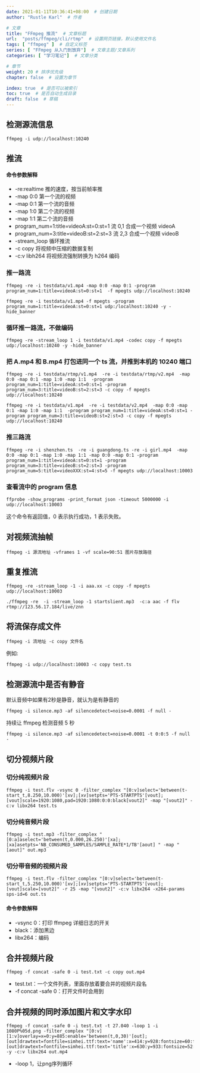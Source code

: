 ```yaml
---
date: 2021-01-11T10:36:41+08:00  # 创建日期
author: "Rustle Karl"  # 作者

# 文章
title: "FFmpeg 推流"  # 文章标题
url:  "posts/ffmpeg/cli/rtmp"  # 设置网页链接，默认使用文件名
tags: [ "ffmpeg" ]  # 自定义标签
series: [ "FFmpeg 从入门到放弃"]  # 文章主题/文章系列
categories: [ "学习笔记"]  # 文章分类

# 章节
weight: 20 # 排序优先级
chapter: false  # 设置为章节

index: true  # 是否可以被索引
toc: true  # 是否自动生成目录
draft: false  # 草稿
---
```


## 检测源流信息

```shell
ffmpeg -i udp://localhost:10240
```

## 推流

#### 命令参数解释

- -re:realtime 推的速度，按当前帧率推
- -map 0:0 第一个流的视频
- -map 0:1 第一个流的音频
- -map 1:0 第二个流的视频
- -map 1:1 第二个流的音频
- program_num=1:title=videoA:st=0:st=1 流 0,1 合成一个视频 videoA
- program_num=3:title=videoB:st=2:st=3 流 2,3 合成一个视频 videoB
- -stream_loop 循环推流
- -c copy 将视频中压缩的数据复制
- -c:v libh264 将视频流强制转换为 h264 编码

### 推一路流

```shell
ffmpeg -re -i testdata/v1.mp4 -map 0:0 -map 0:1 -program program_num=1:title=videoA:st=0:st=1  -f mpegts udp://localhost:10240
```

```shell
ffmpeg -re -i testdata/v1.mp4 -f mpegts -program program_num=1:title=videoA:st=0:st=1 udp:/localhost:10240 -y -hide_banner
```

### 循环推一路流，不做编码

```shell
ffmpeg -re -stream_loop 1 -i testdata/v1.mp4 -codec copy -f mpegts udp:/localhost:10240 -y -hide_banner
```

### 把 A.mp4 和 B.mp4 打包进同一个 ts 流，并推到本机的 10240 端口

```shell
ffmpeg -re -i testdata/rtmp/v1.mp4  -re -i testdata/rtmp/v2.mp4  -map 0:0 -map 0:1 -map 1:0 -map 1:1  -program program_num=1:title=videoA:st=0:st=1 -program program_num=3:title=videoB:st=2:st=3 -c copy -f mpegts udp://localhost:10240
```

```shell
ffmpeg -re -i testdata/v1.mp4  -re -i testdata/v2.mp4  -map 0:0 -map 0:1 -map 1:0 -map 1:1  -program program_num=1:title=videoA:st=0:st=1 -program program_num=3:title=videoB:st=2:st=3 -c copy -f mpegts udp://localhost:10240
```

### 推三路流

```shell
ffmpeg -re -i shenzhen.ts  -re -i guangdong.ts -re -i girl.mp4  -map 0:0 -map 0:1 -map 1:0 -map 1:1 -map 0:0 -map 0:1 -program program_num=1:title=videoA:st=0:st=1 -program program_num=3:title=videoB:st=2:st=3 -program program_num=5:title=videoXXX:st=4:st=5 -f mpegts udp://localhost:10003
```


### 查看流中的 program 信息

```shell
ffprobe -show_programs -print_format json -timeout 5000000 -i udp://localhost:10003
```

这个命令有返回值，0 表示执行成功，1 表示失败。

## 对视频流抽帧

```shell
ffmpeg -i 源流地址 -vframes 1 -vf scale=90:51 图片存放路径
```

## 重复推流

```shell
ffmpeg -re -stream_loop -1 -i aaa.xx -c copy -f mpegts udp://localhost:10003
```

```shell
./ffmpeg -re  -i -stream_loop -1 startslient.mp3  -c:a aac -f flv rtmp://123.56.17.184/live/znn
```

## 将流保存成文件

```shell
ffmpeg -i 流地址 -c copy 文件名
```

例如:

```shell
ffmpeg -i udp://localhost:10003 -c copy test.ts
```

## 检测源流中是否有静音

默认音频中如果有2秒是静音，就认为是有静音的

```shell
ffmpeg -i silence.mp3 -af silencedetect=noise=0.0001 -f null -
```

持续让 ffmpeg 检测音频 5 秒

```shell
ffmpeg -i silence.mp3 -af silencedetect=noise=0.0001 -t 0:0:5 -f null -
```

## 切分视频片段

### 切分纯视频片段

```shell
ffmpeg -i test.flv -vsync 0 -filter_complex "[0:v]select='between(t-start_t,8.250,10.000)'[xv];[xv]setpts='PTS-STARTPTS'[vout];[vout]scale=1920:1080,pad=1920:1080:0:0:black[vout2]" -map "[vout2]" -c:v libx264 test.ts
```

### 切分纯音频片段

```shell
ffmpeg -i test.mp3 -filter_complex "[0:a]aselect='between(t,0.000,26.250)'[xa];[xa]asetpts='NB_CONSUMED_SAMPLES/SAMPLE_RATE*1/TB'[aout] " -map "[aout]" out.mp3
```

### 切分带音频的视频片段

```shell
ffmpeg -i test.flv -filter_complex "[0:v]select='between(t-start_t,5.250,10.000)'[xv];[xv]setpts='PTS-STARTPTS'[vout];[vout]scale=[vout2]" -r 25 -map "[vout2]" -c:v libx264 -x264-params sps-id=6 out.ts
```

#### 命令参数解释

- -vsync 0：打印 ffmpeg 详细日志的开关
- black：添加黑边
- libx264：编码

## 合并视频片段

```shell
ffmpeg -f concat -safe 0 -i test.txt -c copy out.mp4
```

- test.txt：一个文件列表，里面存放着要合并的视频片段名
- -f concat -safe 0：打开文件时会用到

## 合并视频的同时添加图片和文字水印

```shell
ffmpeg -f concat -safe 0 -i test.txt -t 27.040 -loop 1 -i 1080P%05d.png -filter_complex "[0:v][1:v]overlay=x=0:y=885:enable='between(t,0,30)'[out];[out]drawtext=fontfile=simhei.ttf:text='name':x=414:y=928:fontsize=60:fontcolor=white:enable='between(t,0,30)'[out];[out]drawtext=fontfile=simhei.ttf:text='title':x=630:y=933:fontsize=52:fontcolor=white:enable='between(t,0,30)'" -y -c:v libx264 out.mp4
```

- -loop 1，让png序列循环

```shell

```

```shell

```

```shell

```

```shell

```

```shell

```

```shell

```

```shell

```
